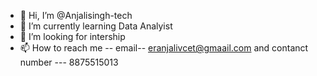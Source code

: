 - 👋 Hi, I’m @Anjalisingh-tech
- 🌱 I’m currently learning Data Analyist 
- 💞️ I’m looking for intership 
- 📫 How to reach me -- email-- eranjalivcet@gmaail.com and contanct number --- 8875515013


<!---
Anjalisingh-tech/Anjalisingh-tech is a ✨ special ✨ repository because its `README.md` (this file) appears on your GitHub profile.
You can click the Preview link to take a look at your changes.
--->
